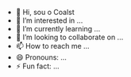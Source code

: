 - 👋 Hi, sou o Coalst
- 👀 I’m interested in ...
- 🌱 I’m currently learning ...
- 💞️ I’m looking to collaborate on ...
- 📫 How to reach me ...
- 😄 Pronouns: ...
- ⚡ Fun fact: ...

<!---
coalst/coalst is a ✨ special ✨ repository because its `README.md` (this file) appears on your GitHub profile.
You can click the Preview link to take a look at your changes.
--->
